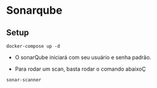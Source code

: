 # Sonarqube

## Setup

```
docker-compose up -d
```

- O sonarQube iniciará com seu usuário e senha padrão.

- Para rodar um scan, basta rodar o comando abaixoÇ

```
sonar-scanner
```
